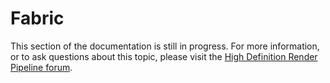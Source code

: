 # Fabric

This section of the documentation is still in progress. For more information, or to ask questions about this topic, please visit the [High Definition Render Pipeline forum](https://forum.unity.com/forums/graphics-experimental-previews.110/).